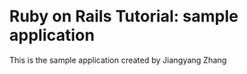 # Ruby on Rails Tutorial: sample application

This is the sample application created by Jiangyang Zhang


